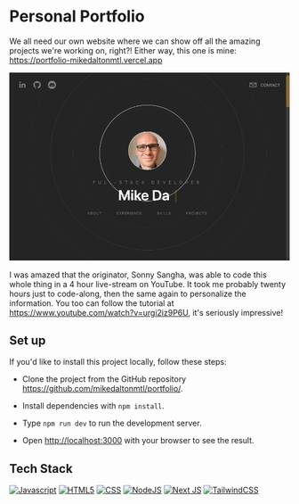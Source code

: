 # Personal Portfolio

We all need our own website where we can show off all the amazing projects we're working on, right?!
Either way, this one is mine: https://portfolio-mikedaltonmtl.vercel.app

![Portfolio](./public/Portfolio.gif)

I was amazed that the originator, Sonny Sangha, was able to code this whole thing in a 4 hour live-stream on YouTube. 
It took me probably twenty hours just to code-along, then the same again to personalize the information. 
You too can follow the tutorial at https://www.youtube.com/watch?v=urgi2iz9P6U, it's seriously impressive!


## Set up

If you'd like to install this project locally, follow these steps:

- Clone the project from the GitHub repository <https://github.com/mikedaltonmtl/portfolio/>.

- Install dependencies with `npm install`.

- Type `npm run dev` to run the development server.

- Open [http://localhost:3000](http://localhost:3000) with your browser to see the result.


## Tech Stack

[![Javascript](https://img.shields.io/badge/-TypeScript-3178C6?style=for-the-badge&logo=typescript&logoColor=white)](https://www.typescriptlang.org/)
[![HTML5](https://img.shields.io/badge/-HTML5-E34F26?style=for-the-badge&logo=html5&logoColor=white)](https://whatwg.org/)
[![CSS](https://img.shields.io/badge/-CSS-1572B6?style=for-the-badge&logo=css3&logoColor=white)](https://www.w3.org/Style/CSS/Overview.en.html)
[![NodeJS](https://img.shields.io/badge/node.js-6DA55F?style=for-the-badge&logo=node.js&logoColor=white)](https://nodejs.org/en)
[![Next JS](https://img.shields.io/badge/Next-black?style=for-the-badge&logo=next.js&logoColor=white)](https://nextjs.org/)
[![TailwindCSS](https://img.shields.io/badge/Tailwind%20CSS-06B6D4?style=for-the-badge&logo=tailwindcss&logoColor=white)](https://tailwindcss.com/)